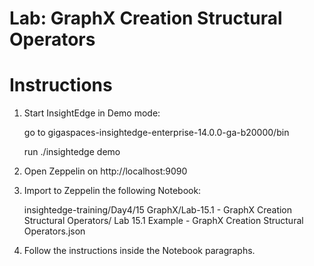 # Lab: GraphX Creation Structural Operators

# Instructions

1. Start InsightEdge in Demo mode:

    go to gigaspaces-insightedge-enterprise-14.0.0-ga-b20000/bin

    run ./insightedge demo

2. Open Zeppelin on http://localhost:9090

3. Import to Zeppelin the following Notebook:

    insightedge-training/Day4/15 GraphX/Lab-15.1 - GraphX Creation Structural Operators/
    Lab 15.1 Example - GraphX Creation Structural Operators.json

4. Follow the instructions inside the Notebook paragraphs.

